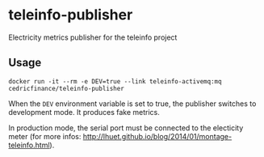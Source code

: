 teleinfo-publisher
==================

Electricity metrics publisher for the teleinfo project

Usage
-----

    docker run -it --rm -e DEV=true --link teleinfo-activemq:mq cedricfinance/teleinfo-publisher

When the `DEV` environment variable is set to true, the publisher switches to development mode. It produces fake metrics.

In production mode, the serial port must be connected to the electicity meter (for more infos: http://lhuet.github.io/blog/2014/01/montage-teleinfo.html).